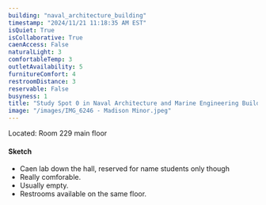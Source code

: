 ```yaml
---
building: "naval_architecture_building"
timestamp: "2024/11/21 11:18:35 AM EST"
isQuiet: True
isCollaborative: True
caenAccess: False
naturalLight: 3
comfortableTemp: 3
outletAvailability: 5
furnitureComfort: 4
restroomDistance: 3
reservable: False
busyness: 1
title: "Study Spot 0 in Naval Architecture and Marine Engineering Building"
image: "/images/IMG_6246 - Madison Minor.jpeg"
---
```


Located: Room 229 main floor

#### Sketch
- Caen lab down the hall, reserved for name students only though
- Really comforable.
- Usually empty.
- Restrooms available on the same floor.



